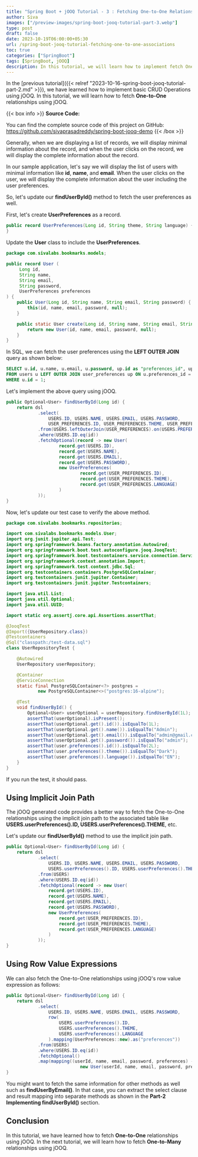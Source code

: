 ```yaml
---
title: "Spring Boot + jOOQ Tutorial - 3 : Fetching One-to-One Relationships"
author: Siva
images: ["/preview-images/spring-boot-jooq-tutorial-part-3.webp"]
type: post
draft: false
date: 2023-10-19T06:00:00+05:30
url: /spring-boot-jooq-tutorial-fetching-one-to-one-associations
toc: true
categories: ["SpringBoot"]
tags: [SpringBoot, jOOQ]
description: In this tutorial, we will learn how to implement fetch One-to-One relationships using jOOQ.
---
```

In the [previous tutorial]({{< relref "2023-10-16-spring-boot-jooq-tutorial-part-2.md" >}}), 
we have learned how to implement basic CRUD Operations using jOOQ.
In this tutorial, we will learn how to fetch **One-to-One** relationships using jOOQ.

{{< box info >}}
**Source Code:**

You can find the complete source code of this project on GitHub:
https://github.com/sivaprasadreddy/spring-boot-jooq-demo
{{< /box >}}

Generally, when we are displaying a list of records, we will display minimal information about the record, and 
when the user clicks on the record, we will display the complete information about the record.

In our sample application, let's say we will display the list of users with minimal information like **id**, **name**, and **email**.
When the user clicks on the user, we will display the complete information about the user including the user preferences.

So, let's update our **findUserById()** method to fetch the user preferences as well.

First, let's create **UserPreferences** as a record.

```java 
public record UserPreferences(Long id, String theme, String language) {
}
```

Update the **User** class to include the **UserPreferences**.

```java
package com.sivalabs.bookmarks.models;

public record User (
     Long id,
     String name,
     String email,
     String password,
     UserPreferences preferences
) {
    public User(Long id, String name, String email, String password) {
        this(id, name, email, password, null);
    }

    public static User create(Long id, String name, String email, String password) {
        return new User(id, name, email, password, null);
    }
}
```

In SQL, we can fetch the user preferences using the **LEFT OUTER JOIN** query as shown below:

```sql
SELECT u.id, u.name, u.email, u.password, up.id as "preferences_id", up.theme, up.language
FROM users u LEFT OUTER JOIN user_preferences up ON u.preferences_id = up.id
WHERE u.id = 1;
```

Let's implement the above query using jOOQ.

```java
public Optional<User> findUserById(Long id) {
    return dsl
            .select(
                USERS.ID, USERS.NAME, USERS.EMAIL, USERS.PASSWORD,
                USER_PREFERENCES.ID, USER_PREFERENCES.THEME, USER_PREFERENCES.LANGUAGE)
            .from(USERS.leftOuterJoin(USER_PREFERENCES).on(USERS.PREFERENCES_ID.eq(USER_PREFERENCES.ID)))
            .where(USERS.ID.eq(id))
            .fetchOptional(record -> new User(
                    record.get(USERS.ID),
                    record.get(USERS.NAME),
                    record.get(USERS.EMAIL),
                    record.get(USERS.PASSWORD),
                    new UserPreferences(
                            record.get(USER_PREFERENCES.ID),
                            record.get(USER_PREFERENCES.THEME),
                            record.get(USER_PREFERENCES.LANGUAGE)
                    )
            ));
}
```

Now, let's update our test case to verify the above method.

```java
package com.sivalabs.bookmarks.repositories;

import com.sivalabs.bookmarks.models.User;
import org.junit.jupiter.api.Test;
import org.springframework.beans.factory.annotation.Autowired;
import org.springframework.boot.test.autoconfigure.jooq.JooqTest;
import org.springframework.boot.testcontainers.service.connection.ServiceConnection;
import org.springframework.context.annotation.Import;
import org.springframework.test.context.jdbc.Sql;
import org.testcontainers.containers.PostgreSQLContainer;
import org.testcontainers.junit.jupiter.Container;
import org.testcontainers.junit.jupiter.Testcontainers;

import java.util.List;
import java.util.Optional;
import java.util.UUID;

import static org.assertj.core.api.Assertions.assertThat;

@JooqTest
@Import({UserRepository.class})
@Testcontainers
@Sql("classpath:/test-data.sql")
class UserRepositoryTest {

    @Autowired
    UserRepository userRepository;

    @Container
    @ServiceConnection
    static final PostgreSQLContainer<?> postgres =
            new PostgreSQLContainer<>("postgres:16-alpine");

    @Test
    void findUserById() {
        Optional<User> userOptional = userRepository.findUserById(1L);
        assertThat(userOptional).isPresent();
        assertThat(userOptional.get().id()).isEqualTo(1L);
        assertThat(userOptional.get().name()).isEqualTo("Admin");
        assertThat(userOptional.get().email()).isEqualTo("admin@gmail.com");
        assertThat(userOptional.get().password()).isEqualTo("admin");
        assertThat(user.preferences().id()).isEqualTo(2L);
        assertThat(user.preferences().theme()).isEqualTo("Dark");
        assertThat(user.preferences().language()).isEqualTo("EN");
    }
}
```

If you run the test, it should pass.

## Using Implicit Join Path
The jOOQ generated code provides a better way to fetch the One-to-One relationships using 
the implicit join path to the associated table like **USERS.userPreferences().ID, USERS.userPreferences().THEME**, etc.

Let's update our **findUserById()** method to use the implicit join path.

```java
public Optional<User> findUserById(Long id) {
    return dsl
            .select(
                USERS.ID, USERS.NAME, USERS.EMAIL, USERS.PASSWORD,
                USERS.userPreferences().ID, USERS.userPreferences().THEME, USERS.userPreferences().LANGUAGE)
            .from(USERS)
            .where(USERS.ID.eq(id))
            .fetchOptional(record -> new User(
                record.get(USERS.ID),
                record.get(USERS.NAME),
                record.get(USERS.EMAIL),
                record.get(USERS.PASSWORD),
                new UserPreferences(
                    record.get(USER_PREFERENCES.ID),
                    record.get(USER_PREFERENCES.THEME),
                    record.get(USER_PREFERENCES.LANGUAGE)
                )
            ));
}
```

## Using Row Value Expressions
We can also fetch the One-to-One relationships using jOOQ's row value expression as follows:

```java
public Optional<User> findUserById(Long id) {
    return dsl
            .select(
                USERS.ID, USERS.NAME, USERS.EMAIL, USERS.PASSWORD,
                row(
                    USERS.userPreferences().ID,
                    USERS.userPreferences().THEME,
                    USERS.userPreferences().LANGUAGE
                ).mapping(UserPreferences::new).as("preferences"))
            .from(USERS)
            .where(USERS.ID.eq(id))
            .fetchOptional()
            .map(mapping((userId, name, email, password, preferences) ->
                            new User(userId, name, email, password, preferences)));
}
```

You might want to fetch the same information for other methods as well such as **findUserByEmail()**.
In that case, you can extract the select clause and result mapping into separate methods as shown in 
the **Part-2 Implementing findUserById()** section.

## Conclusion
In this tutorial, we have learned how to fetch **One-to-One** relationships using jOOQ.
In the next tutorial, we will learn how to fetch **One-to-Many** relationships using jOOQ.
